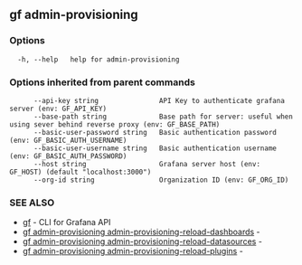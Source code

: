 ## gf admin-provisioning



### Options

```
  -h, --help   help for admin-provisioning
```

### Options inherited from parent commands

```
      --api-key string               API Key to authenticate grafana server (env: GF_API_KEY)
      --base-path string             Base path for server: useful when using sever behind reverse proxy (env: GF_BASE_PATH)
      --basic-user-password string   Basic authentication password (env: GF_BASIC_AUTH_USERNAME)
      --basic-user-username string   Basic authentication username (env: GF_BASIC_AUTH_PASSWORD)
      --host string                  Grafana server host (env: GF_HOST) (default "localhost:3000")
      --org-id string                Organization ID (env: GF_ORG_ID)
```

### SEE ALSO

* [gf](gf.md)	 - CLI for Grafana API
* [gf admin-provisioning admin-provisioning-reload-dashboards](gf_admin-provisioning_admin-provisioning-reload-dashboards.md)	 - 
* [gf admin-provisioning admin-provisioning-reload-datasources](gf_admin-provisioning_admin-provisioning-reload-datasources.md)	 - 
* [gf admin-provisioning admin-provisioning-reload-plugins](gf_admin-provisioning_admin-provisioning-reload-plugins.md)	 - 

